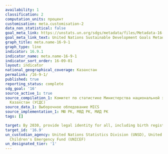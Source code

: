 ```yaml
---
availability: 1
classification: 2
computation_units: процент
customisation: meta.customisation-2
data_non_statistical: false
goal_meta_link: https://unstats.un.org/sdgs/metadata/files/Metadata-16-09-01.pdf
goal_meta_link_text: United Nations Sustainable Development Goals Metadata (pdf 1361kB)
graph_title: meta.name-16-9-1
graph_type: line
indicator: 16.9.1
indicator_name: meta.name-16-9-1
indicator_sort_order: 16-09-01
layout: indicator
national_geographical_coverage: Казахстан
permalink: /16-9-1/
published: true
reporting_status: complete
sdg_goal: '16'
source_active_1: true
source_compilation_1: Комитет по статистике Министерства национальной экономики Республики
  Казахстан (УСДС)
source_data_1: Выборочное обледование MICS
source_implementation_1: МЮ РК, МВД РК, МИД РК
tags: []

target: By 2030, provide legal identity for all, including birth registration
target_id: '16.9'
un_custodian_agency: United Nations Statistics Division (UNSD), United Nations International
  Children's Emergency Fund (UNICEF)
un_designated_tier: '1'
---
```

